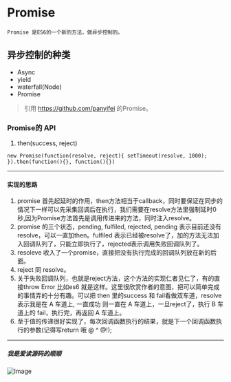 # Promise
    Promise 是ES6的一个新的方法，做异步控制的。
## 异步控制的种类
   * Async
   * yield
   * waterfall(Node)
   * Promise

>引用 https://github.com/panyifei 的Promise。

### Promise的 API
 1.  then(success, reject)

`new Promise(function(resolve, reject){
 		setTimeout(resolve, 1000);
}).then(function(){}, function(){})`

***
#### 实现的思路
1. promise 首先起延时的作用，then方法相当于callback，同时要保证在同步的情况下一样可以先采集回调后在执行，我们需要在resolve方法里强制延时0秒,因为Promise方法首先是调用传进来的方法，同时注入resolve。
2. promise 的三个状态，pending, fulfiled, rejected, pending 表示目前还没有resolve，可以一直加then。fulfiled 表示已经被resolve了，加的方法无法加入回调队列了，只能立即执行了，rejected表示调用失败回调队列了。
3. resoleve 收入了一个promise，直接把没有执行完成的回调队列放在新的后面。
4. reject 同 resolve。
5. 关于失败回调队列，也就是reject方法，这个方法的实现仁者见仁了，有的直接throw Error 比如es6 就是这样。这里很欣赏作者的意图，把可以简单完成的事情弄的十分有趣。可以把 then 里的success 和 fail看做双车道，resolve 表示我是在 A 车道上, 一直成功 则一直在 A 车道上，一旦reject了，执行 B 车道上的 fail，执行完，再返回 A 车道上。
6. 至于值的传递很好实现了，每次回调函数执行的结果，就是下一个回调函数执行的参数(记得写return 哦 @ ^ @!);

***
##### 我是爱读源码的顺顺
![Image](https://github.com/FounderIsShadowWalker/Promise/blob/master/founder.jpg)





